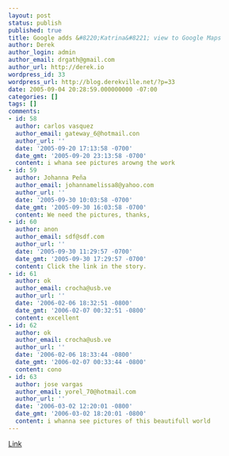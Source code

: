 ```yaml
---
layout: post
status: publish
published: true
title: Google adds &#8220;Katrina&#8221; view to Google Maps
author: Derek
author_login: admin
author_email: drgath@gmail.com
author_url: http://derek.io
wordpress_id: 33
wordpress_url: http://blog.derekville.net/?p=33
date: 2005-09-04 20:28:59.000000000 -07:00
categories: []
tags: []
comments:
- id: 58
  author: carlos vasquez
  author_email: gateway_6@hotmail.con
  author_url: ''
  date: '2005-09-20 17:13:58 -0700'
  date_gmt: '2005-09-20 23:13:58 -0700'
  content: i whana see pictures arowng the work
- id: 59
  author: Johanna Peña
  author_email: johannamelissa8@yahoo.com
  author_url: ''
  date: '2005-09-30 10:03:58 -0700'
  date_gmt: '2005-09-30 16:03:58 -0700'
  content: We need the pictures, thanks,
- id: 60
  author: anon
  author_email: sdf@sdf.com
  author_url: ''
  date: '2005-09-30 11:29:57 -0700'
  date_gmt: '2005-09-30 17:29:57 -0700'
  content: Click the link in the story.
- id: 61
  author: ok
  author_email: crocha@usb.ve
  author_url: ''
  date: '2006-02-06 18:32:51 -0800'
  date_gmt: '2006-02-07 00:32:51 -0800'
  content: excellent
- id: 62
  author: ok
  author_email: crocha@usb.ve
  author_url: ''
  date: '2006-02-06 18:33:44 -0800'
  date_gmt: '2006-02-07 00:33:44 -0800'
  content: cono
- id: 63
  author: jose vargas
  author_email: yorel_70@hotmail.com
  author_url: ''
  date: '2006-03-02 12:20:01 -0800'
  date_gmt: '2006-03-02 18:20:01 -0800'
  content: i whanna see pictures of this beautifull world
---
```

<a href="http://maps.google.com/maps?q=New+Orleans&ll=29.949097,-90.084629&spn=0.016709,0.030088&t=e&hl=en">Link</a>
